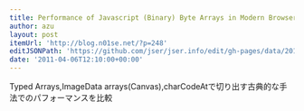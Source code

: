 ```yaml
---
title: Performance of Javascript (Binary) Byte Arrays in Modern Browsers « searching for signal
author: azu
layout: post
itemUrl: 'http://blog.n01se.net/?p=248'
editJSONPath: 'https://github.com/jser/jser.info/edit/gh-pages/data/2011/04/index.json'
date: '2011-04-06T12:10:00+00:00'
---
```

Typed Arrays,ImageData arrays(Canvas),charCodeAtで切り出す古典的な手法でのパフォーマンスを比較
